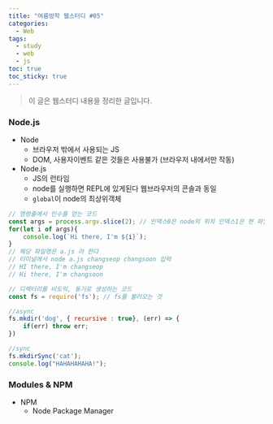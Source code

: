 ```yaml
---
title: "여름방학 웹스터디 #05"
categories:
  - Web
tags:
  - study
  - web
  - js
toc: true
toc_sticky: true
---
```


> 이 글은 웹스터디 내용을 정리한 글입니다.

### Node.js

+ Node
    - 브라우저 밖에서 사용되는 JS
    - DOM, 사용자이벤트 같은 것들은 사용불가 (브라우저 내에서만 작동)
+ Node.js
    - JS의 런타임
    - node를 실행하면 REPL에 있게된다 웹브라우저의 콘솔과 동일
    - `global`이 node의 최상위객체

```javascript
// 명령줄에서 인수를 얻는 코드
const args = process.argv.slice(2); // 인덱스0은 node의 위치 인덱스1은 현 파일 위치
for(let i of args){
    console.log(`Hi there, I'm ${i}`);
} 
// 해당 파일명은 a.js 라 한다
// 터미널에서 node a.js changseop changsoon 입력
// HI there, I'm changseop
// Hi there, I'm changsoon

// 디렉터리를 비도익, 동기로 생성하는 코드
const fs = require('fs'); // fs를 불러오는 것

//async
fs.mkdir('dog', { recursive : true}, (err) => {
    if(err) throw err;
})

//sync
fs.mkdirSync('cat');
console.log("HAHAHAHAHA!");

```

### Modules & NPM

+ NPM 
    - Node Package Manager